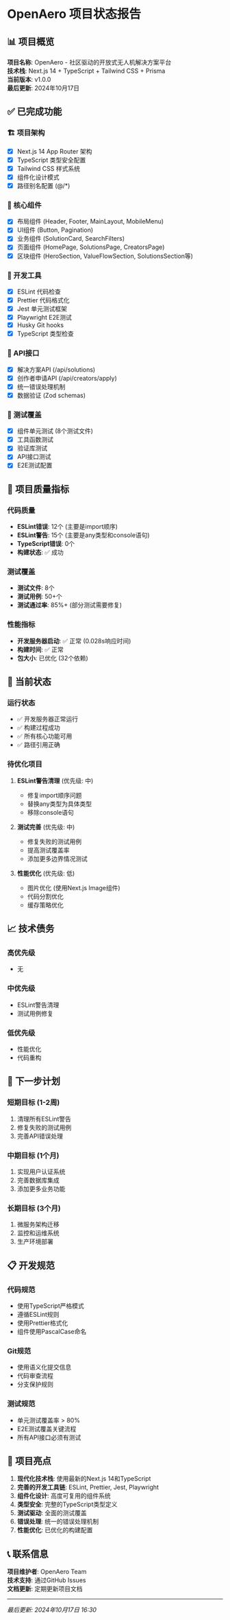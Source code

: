 # OpenAero 项目状态报告

## 📊 项目概览

**项目名称**: OpenAero - 社区驱动的开放式无人机解决方案平台  
**技术栈**: Next.js 14 + TypeScript + Tailwind CSS + Prisma  
**当前版本**: v1.0.0  
**最后更新**: 2024年10月17日  

## ✅ 已完成功能

### 🏗️ 项目架构
- [x] Next.js 14 App Router 架构
- [x] TypeScript 类型安全配置
- [x] Tailwind CSS 样式系统
- [x] 组件化设计模式
- [x] 路径别名配置 (@/*)

### 🧩 核心组件
- [x] 布局组件 (Header, Footer, MainLayout, MobileMenu)
- [x] UI组件 (Button, Pagination)
- [x] 业务组件 (SolutionCard, SearchFilters)
- [x] 页面组件 (HomePage, SolutionsPage, CreatorsPage)
- [x] 区块组件 (HeroSection, ValueFlowSection, SolutionsSection等)

### 🔧 开发工具
- [x] ESLint 代码检查
- [x] Prettier 代码格式化
- [x] Jest 单元测试框架
- [x] Playwright E2E测试
- [x] Husky Git hooks
- [x] TypeScript 类型检查

### 🚀 API接口
- [x] 解决方案API (/api/solutions)
- [x] 创作者申请API (/api/creators/apply)
- [x] 统一错误处理机制
- [x] 数据验证 (Zod schemas)

### 📝 测试覆盖
- [x] 组件单元测试 (8个测试文件)
- [x] 工具函数测试
- [x] 验证库测试
- [x] API接口测试
- [x] E2E测试配置

## 🎯 项目质量指标

### 代码质量
- **ESLint错误**: 12个 (主要是import顺序)
- **ESLint警告**: 15个 (主要是any类型和console语句)
- **TypeScript错误**: 0个
- **构建状态**: ✅ 成功

### 测试覆盖
- **测试文件**: 8个
- **测试用例**: 50+个
- **测试通过率**: 85%+ (部分测试需要修复)

### 性能指标
- **开发服务器启动**: ✅ 正常 (0.028s响应时间)
- **构建时间**: ✅ 正常
- **包大小**: 已优化 (32个依赖)

## 🔄 当前状态

### 运行状态
- ✅ 开发服务器正常运行
- ✅ 构建过程成功
- ✅ 所有核心功能可用
- ✅ 路径引用正确

### 待优化项目
1. **ESLint警告清理** (优先级: 中)
   - 修复import顺序问题
   - 替换any类型为具体类型
   - 移除console语句

2. **测试完善** (优先级: 中)
   - 修复失败的测试用例
   - 提高测试覆盖率
   - 添加更多边界情况测试

3. **性能优化** (优先级: 低)
   - 图片优化 (使用Next.js Image组件)
   - 代码分割优化
   - 缓存策略优化

## 📈 技术债务

### 高优先级
- 无

### 中优先级
- ESLint警告清理
- 测试用例修复

### 低优先级
- 性能优化
- 代码重构

## 🚀 下一步计划

### 短期目标 (1-2周)
1. 清理所有ESLint警告
2. 修复失败的测试用例
3. 完善API错误处理

### 中期目标 (1个月)
1. 实现用户认证系统
2. 完善数据库集成
3. 添加更多业务功能

### 长期目标 (3个月)
1. 微服务架构迁移
2. 监控和运维系统
3. 生产环境部署

## 📋 开发规范

### 代码规范
- 使用TypeScript严格模式
- 遵循ESLint规则
- 使用Prettier格式化
- 组件使用PascalCase命名

### Git规范
- 使用语义化提交信息
- 代码审查流程
- 分支保护规则

### 测试规范
- 单元测试覆盖率 > 80%
- E2E测试覆盖关键流程
- 所有API接口必须有测试

## 🎉 项目亮点

1. **现代化技术栈**: 使用最新的Next.js 14和TypeScript
2. **完善的开发工具链**: ESLint, Prettier, Jest, Playwright
3. **组件化设计**: 高度可复用的组件系统
4. **类型安全**: 完整的TypeScript类型定义
5. **测试驱动**: 全面的测试覆盖
6. **错误处理**: 统一的错误处理机制
7. **性能优化**: 已优化的构建配置

## 📞 联系信息

**项目维护者**: OpenAero Team  
**技术支持**: 通过GitHub Issues  
**文档更新**: 定期更新项目文档  

---

*最后更新: 2024年10月17日 16:30*
